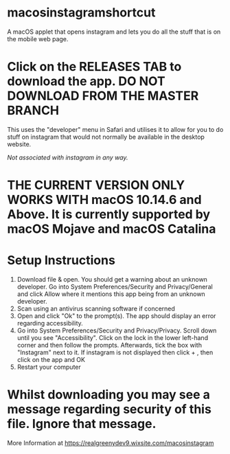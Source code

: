 # macosinstagramshortcut
A macOS applet that opens instagram and lets you do all the stuff that is on the mobile web page.
# Click on the RELEASES TAB to download the app. DO NOT DOWNLOAD FROM THE MASTER BRANCH
This uses the "developer" menu in Safari and utilises it to allow for you to do stuff on instagram that would not normally be available in the desktop website.

*Not associated with instagram in any way.*
# THE CURRENT VERSION ONLY WORKS WITH macOS 10.14.6 and Above. It is currently supported by macOS Mojave and macOS Catalina
# Setup Instructions
1. Download file & open. You should get a warning about an unknown developer. Go into System Preferences/Security and Privacy/General and click Allow where it mentions this app being from an unknown developer.
2. Scan using an antivirus scanning software if concerned
3. Open and click "Ok" to the prompt(s). The app should display an error regarding accessibility.
4. Go into System Preferences/Security and Privacy/Privacy. Scroll down until you see "Accessibility". Click on the lock in the lower left-hand corner and then follow the prompts. Afterwards, tick the box with "Instagram" next to it. If instagram is not displayed then click + , then click on the app and OK
5. Restart your computer

# Whilst downloading you may see a message regarding security of this file. Ignore that message.

More Information at https://realgreenydev9.wixsite.com/macosinstagram
